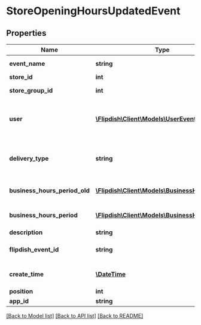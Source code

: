 # StoreOpeningHoursUpdatedEvent

## Properties
Name | Type | Description | Notes
------------ | ------------- | ------------- | -------------
**event_name** | **string** | The event name | [optional] 
**store_id** | **int** | Store Id | [optional] 
**store_group_id** | **int** | Store group Id | [optional] 
**user** | [**\Flipdish\\Client\Models\UserEventInfo**](UserEventInfo.md) | User which updated opening hours for this store | [optional] 
**delivery_type** | **string** | Type of opening hours Delivery / Pickup | [optional] 
**business_hours_period_old** | [**\Flipdish\\Client\Models\BusinessHoursPeriod**](BusinessHoursPeriod.md) | The period that was updated | [optional] 
**business_hours_period** | [**\Flipdish\\Client\Models\BusinessHoursPeriod**](BusinessHoursPeriod.md) | The new values of the period | [optional] 
**description** | **string** | Description | [optional] 
**flipdish_event_id** | **string** | The identitfier of the event | [optional] 
**create_time** | [**\DateTime**](\DateTime.md) | The time of creation of the event | [optional] 
**position** | **int** | Position | [optional] 
**app_id** | **string** | App id | [optional] 

[[Back to Model list]](../README.md#documentation-for-models) [[Back to API list]](../README.md#documentation-for-api-endpoints) [[Back to README]](../README.md)


